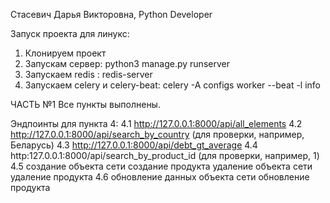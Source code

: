 Стасевич Дарья Викторовна, Python Developer

Запуск проекта для линукс:
1. Клонируем проект
2. Запускам сервер: python3 manage.py runserver
3. Запускаем redis : redis-server
4. Запускаем celery и celery-beat: celery -A  configs  worker --beat -l info


ЧАСТЬ №1
Все пункты выполнены.

Эндпоинты для пункта 4:
4.1 http://127.0.0.1:8000/api/all_elements
4.2 http://127.0.0.1:8000/api/search_by_country (для проверки, например, Беларусь)
4.3 http://127.0.0.1:8000/api/debt_gt_average
4.4 http:127.0.0.1:8000/api/search_by_product_id (для проверки, например, 1)
4.5
создание объекта сети
создание продукта
удаление объекта сети
удаление продукта
4.6
обновление данных объекта сети
обновление продукта
